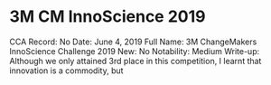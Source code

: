 # 3M CM InnoScience 2019

CCA Record: No
Date: June 4, 2019
Full Name: 3M ChangeMakers InnoScience Challenge 2019
New: No
Notability: Medium
Write-up: Although we only attained 3rd place in this competition, I learnt that innovation is a commodity, but